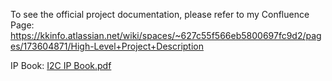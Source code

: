 To see the official project documentation, please refer to my Confluence Page: https://kkinfo.atlassian.net/wiki/spaces/~627c55f566eb5800697fc9d2/pages/173604871/High-Level+Project+Description

IP Book: [I2C IP Book.pdf](https://github.com/user-attachments/files/22098299/I2C.IP.Book.pdf)


